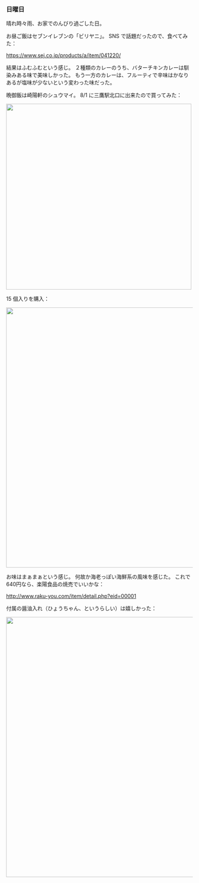 ### 日曜日

晴れ時々雨、お家でのんびり過ごした日。

お昼ご飯はセブンイレブンの「ビリヤニ」。
SNS で話題だったので、食べてみた：

https://www.sej.co.jp/products/a/item/041220/

結果はふむふむという感じ。
２種類のカレーのうち、バターチキンカレーは馴染みある味で美味しかった。
もう一方のカレーは、フルーティで辛味はかなりあるが塩味が少ないという変わった味だった。

晩御飯は崎陽軒のシュウマイ。
8/1 に三鷹駅北口に出来たので買ってみた：

<img src="https://i.imgur.com/KDAfy2o.jpg" width="500">

15 個入りを購入：

<img src="https://i.imgur.com/f2VYL5l.jpg" width="700">

お味はまぁまぁという感じ。
何故か海老っぽい海鮮系の風味を感じた。
これで640円なら、楽陽食品の焼売でいいかな：

http://www.raku-you.com/item/detail.php?eid=00001

付属の醤油入れ（ひょうちゃん、というらしい）は嬉しかった：

<img src="https://i.imgur.com/esZIUhu.jpg" width="700">